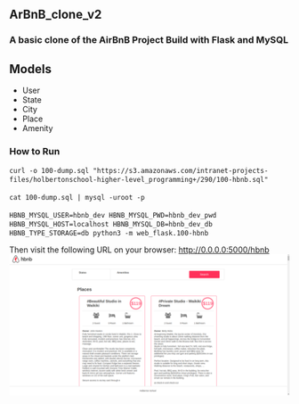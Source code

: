 ## ArBnB_clone_v2

### A basic clone of the AirBnB Project Build with Flask and MySQL

## Models
- User
- State
- City
- Place
- Amenity

### How to Run
```
curl -o 100-dump.sql "https://s3.amazonaws.com/intranet-projects-files/holbertonschool-higher-level_programming+/290/100-hbnb.sql"

cat 100-dump.sql | mysql -uroot -p

HBNB_MYSQL_USER=hbnb_dev HBNB_MYSQL_PWD=hbnb_dev_pwd HBNB_MYSQL_HOST=localhost HBNB_MYSQL_DB=hbnb_dev_db HBNB_TYPE_STORAGE=db python3 -m web_flask.100-hbnb
```
Then visit the following URL on your browser: http://0.0.0.0:5000/hbnb
![Screenshot](docs/hbnb.png)
